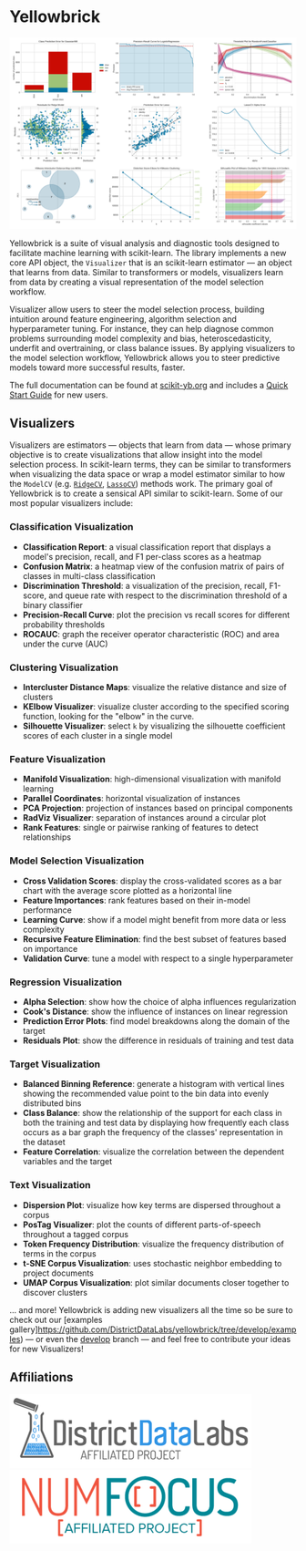 # Yellowbrick

[![Visualizers](https://github.com/DistrictDataLabs/yellowbrick/raw/develop/docs/images/readme/banner.png)](https://www.scikit-yb.org/)

Yellowbrick is a suite of visual analysis and diagnostic tools designed to facilitate machine learning with scikit-learn. The library implements a new core API object, the `Visualizer` that is an scikit-learn estimator &mdash; an object that learns from data. Similar to transformers or models, visualizers learn from data by creating a visual representation of the model selection workflow.

Visualizer allow users to steer the model selection process, building intuition around feature engineering, algorithm selection and hyperparameter tuning. For instance, they can help diagnose common problems surrounding model complexity and bias, heteroscedasticity, underfit and overtraining, or class balance issues. By applying visualizers to the model selection workflow, Yellowbrick allows you to steer predictive models toward more successful results, faster.

The full documentation can be found at [scikit-yb.org](https://scikit-yb.org/) and includes a [Quick Start Guide](https://www.scikit-yb.org/en/latest/quickstart.html) for new users.

## Visualizers

Visualizers are estimators &mdash; objects that learn from data &mdash; whose primary objective is to create visualizations that allow insight into the model selection process. In scikit-learn terms, they can be similar to transformers when visualizing the data space or wrap a model estimator similar to how the `ModelCV` (e.g. [`RidgeCV`](https://scikit-learn.org/stable/modules/generated/sklearn.linear_model.RidgeCV.html), [`LassoCV`](https://scikit-learn.org/stable/modules/generated/sklearn.linear_model.LassoCV.html)) methods work. The primary goal of Yellowbrick is to create a sensical API similar to scikit-learn. Some of our most popular visualizers include:

### Classification Visualization

- **Classification Report**: a visual classification report that displays a model's precision, recall, and F1 per-class scores as a heatmap
- **Confusion Matrix**: a heatmap view of the confusion matrix of pairs of classes in multi-class classification
- **Discrimination Threshold**: a visualization of the precision, recall, F1-score, and queue rate with respect to the discrimination threshold of a binary classifier
- **Precision-Recall Curve**: plot the precision vs recall scores for different probability thresholds
- **ROCAUC**: graph the receiver operator characteristic (ROC) and area under the curve (AUC)

### Clustering Visualization

- **Intercluster Distance Maps**: visualize the relative distance and size of clusters
- **KElbow Visualizer**: visualize cluster according to the specified scoring function, looking for the "elbow" in the curve.
- **Silhouette Visualizer**: select `k` by visualizing the silhouette coefficient scores of each cluster in a single model

### Feature Visualization

- **Manifold Visualization**: high-dimensional visualization with manifold learning
- **Parallel Coordinates**: horizontal visualization of instances
- **PCA Projection**: projection of instances based on principal components
- **RadViz Visualizer**: separation of instances around a circular plot
- **Rank Features**: single or pairwise ranking of features to detect relationships

### Model Selection Visualization

- **Cross Validation Scores**: display the cross-validated scores as a bar chart with the average score plotted as a horizontal line
- **Feature Importances**: rank features based on their in-model performance
- **Learning Curve**: show if a model might benefit from more data or less complexity
- **Recursive Feature Elimination**: find the best subset of features based on importance
- **Validation Curve**: tune a model with respect to a single hyperparameter

### Regression Visualization

- **Alpha Selection**: show how the choice of alpha influences regularization
- **Cook's Distance**: show the influence of instances on linear regression
- **Prediction Error Plots**: find model breakdowns along the domain of the target
- **Residuals Plot**: show the difference in residuals of training and test data

### Target Visualization

- **Balanced Binning Reference**: generate a histogram with vertical lines showing the recommended value point to the bin data into evenly distributed bins
- **Class Balance**: show the relationship of the support for each class in both the training and test data by displaying how frequently each class occurs as a bar graph the frequency of the classes' representation in the dataset
- **Feature Correlation**: visualize the correlation between the dependent variables and the target

### Text Visualization

- **Dispersion Plot**: visualize how key terms are dispersed throughout a corpus
- **PosTag Visualizer**: plot the counts of different parts-of-speech throughout a tagged corpus
- **Token Frequency Distribution**: visualize the frequency distribution of terms in the corpus
- **t-SNE Corpus Visualization**: uses stochastic neighbor embedding to project documents
- **UMAP Corpus Visualization**: plot similar documents closer together to discover clusters

... and more! Yellowbrick is adding new visualizers all the time so be sure to check out our [examples gallery]https://github.com/DistrictDataLabs/yellowbrick/tree/develop/examples) &mdash; or even the [develop](https://github.com/districtdatalabs/yellowbrick/tree/develop) branch &mdash; and feel free to contribute your ideas for new Visualizers!

## Affiliations
[![District Data Labs](https://github.com/DistrictDataLabs/yellowbrick/raw/develop/docs/images/readme/affiliates_ddl.png)](https://www.districtdatalabs.com/) [![NumFOCUS Affiliated Project](https://github.com/DistrictDataLabs/yellowbrick/raw/develop/docs/images/readme/affiliates_numfocus.png)](https://numfocus.org/)
